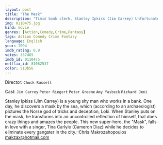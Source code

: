```yaml
---
layout: post
title: "The Mask"
description: "Timid bank clerk, Stanley Ipkiss (Jim Carrey) Unfortunately, he's too ngentle, and is unable to handle confrontations. After one of the worst days, he finds a mask which depicts Loki, the Norse god of mischief. When he puts it on, he becomes his inner, self: a cartoon wild man. After Ipkiss's alter ego indirectly kills the friend of small time crime boss, Dorian Tyrel (Peter Greene),he wants the green-faced goon destroyed..."
img: 0110475.jpg
kind: movie
genres: [Action,Comedy,Crime,Fantasy]
tags: Action Comedy Crime Fantasy 
language: English
year: 1994
imdb_rating: 6.9
votes: 337485
imdb_id: 0110475
netflix_id: 81082537
color: 513b56
---
```

Director: `Chuck Russell`  

Cast: `Jim Carrey` `Peter Riegert` `Peter Greene` `Amy Yasbeck` `Richard Jeni` 

Stanley Ipkiss (Jim Carrey) is a young shy man who works in a bank. One day, he discovers a mask by the sea, which (according to an archaeologist) pictures the Norse god of tricks and deception, Loki. When Stanley puts on the mask, he transforms into an uncontrolled reflection of himself, that does crazy things and amazes the people. This new super-hero, the "Mask", falls in love with a singer, Tina Carlyle (Cameron Diaz) while he decides to eliminate every gangster in the city.::Chris Makrozahopoulos <makzax@hotmail.com>